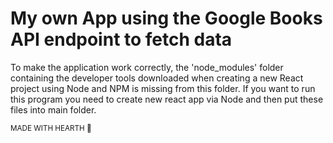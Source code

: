 # My own App using the Google Books API endpoint to fetch data
To make the application work correctly, the 'node_modules' folder containing the 
developer tools downloaded when creating a new React project using Node and 
NPM is missing from this folder. If you want to run this program you need to create new react app 
via Node and then put these files into main folder.<br>

<sub>MADE WITH HEARTH 🖤</sub>

